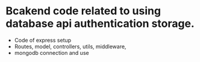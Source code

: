# Bcakend code related to using database api authentication storage.
- Code of express setup
- Routes, model, controllers, utils, middleware, 
- mongodb connection and use
